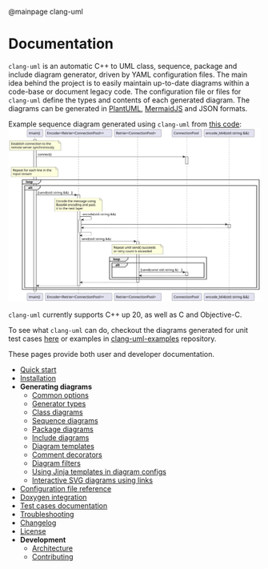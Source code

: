 @mainpage clang-uml

# Documentation

`clang-uml` is an automatic C++ to UML class, sequence, package and include diagram generator, driven by
YAML configuration files. The main idea behind the
project is to easily maintain up-to-date diagrams within a code-base or document
legacy code. The configuration file or files for `clang-uml` define the
types and contents of each generated diagram.
The diagrams can be generated in [PlantUML](https://plantuml.com),
[MermaidJS](https://mermaid.js.org/) and JSON formats.

Example sequence diagram generated using `clang-uml` from [this code](https://github.com/bkryza/clang-uml/blob/master/tests/t20029/t20029.cc):
![Sample sequence diagram](test_cases/t20029_sequence.svg)

`clang-uml` currently supports C++ up 20, as well as C and Objective-C.

To see what `clang-uml` can do, checkout the diagrams generated for unit
test cases [here](./test_cases.md) or examples in
[clang-uml-examples](https://github.com/bkryza/clang-uml-examples) repository.

These pages provide both user and developer documentation.

* [Quick start](./quick_start.md)
* [Installation](./installation.md)
* **Generating diagrams**
  * [Common options](./common_options.md)
  * [Generator types](./generator_types.md)
  * [Class diagrams](./class_diagrams.md)
  * [Sequence diagrams](./sequence_diagrams.md)
  * [Package diagrams](./package_diagrams.md)
  * [Include diagrams](./include_diagrams.md)
  * [Diagram templates](./diagram_templates.md)
  * [Comment decorators](./comment_decorators.md)
  * [Diagram filters](./diagram_filters.md)
  * [Using Jinja templates in diagram configs](./jinja_templates.md)
  * [Interactive SVG diagrams using links](./interactive_svg_diagrams.md)
* [Configuration file reference](./configuration_file.md)
* [Doxygen integration](./doxygen_integration.md)
* [Test cases documentation](./test_cases.md)
* [Troubleshooting](./troubleshooting.md)
* [Changelog](./changelog.md)
* [License](./license.md)
* **Development**
  * [Architecture](./architecture.md)
  * [Contributing](./contributing.md)
